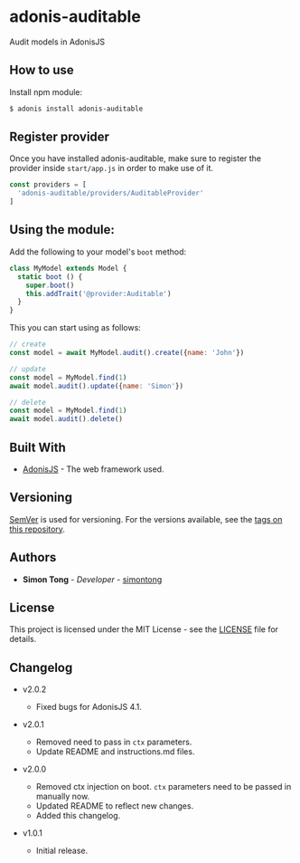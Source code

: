 # adonis-auditable
Audit models in AdonisJS

## How to use

Install npm module:

```bash
$ adonis install adonis-auditable
```

## Register provider

Once you have installed adonis-auditable, make sure to register the provider inside `start/app.js` in order to make use of it.

```js
const providers = [
  'adonis-auditable/providers/AuditableProvider'
]
```

## Using the module:

Add the following to your model's `boot` method:

```js
class MyModel extends Model {
  static boot () {
    super.boot()
    this.addTrait('@provider:Auditable')
  }
}
```

This you can start using as follows:

```js
// create
const model = await MyModel.audit().create({name: 'John'})

// update
const model = MyModel.find(1)
await model.audit().update({name: 'Simon'})

// delete
const model = MyModel.find(1)
await model.audit().delete()
```

## Built With

* [AdonisJS](http://adonisjs.com) - The web framework used.

## Versioning

[SemVer](http://semver.org/) is used for versioning. For the versions available, see the [tags on this repository](https://github.com/simontong/adonis-auditable/tags).  

## Authors

* **Simon Tong** - *Developer* - [simontong](https://github.com/simontong)

## License

This project is licensed under the MIT License - see the [LICENSE](LICENSE) file for details.


## Changelog
- v2.0.2
  - Fixed bugs for AdonisJS 4.1.
  
- v2.0.1
  - Removed need to pass in `ctx` parameters.
  - Update README and instructions.md files.

- v2.0.0
  - Removed ctx injection on boot. `ctx` parameters need to be passed in manually now.
  - Updated README to reflect new changes.
  - Added this changelog.

- v1.0.1
  - Initial release.
